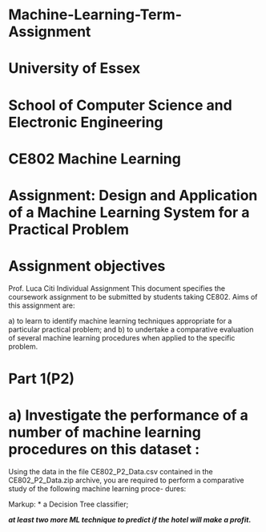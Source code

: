 # Machine-Learning-Term-Assignment
# University of Essex
# School of Computer Science and Electronic Engineering
#  CE802 Machine Learning
#  Assignment: Design and Application of a Machine Learning System for a Practical Problem
#  Assignment objectives
Prof. Luca Citi Individual Assignment This document specifies the coursework assignment to be submitted by students taking CE802. Aims of this assignment are:

a) to learn to identify machine learning techniques appropriate for a particular practical problem; and b) to undertake a comparative evaluation of several machine learning procedures when applied to the specific problem.

# Part 1(P2)
# a) Investigate the performance of a number of machine learning procedures on this dataset :
Using the data in the file CE802_P2_Data.csv contained in the CE802_P2_Data.zip archive, you are required to perform a comparative study of the following machine learning proce- dures:

Markup: * a Decision Tree classifier;

***at least two more ML technique to predict if the hotel will make a profit.***


 

